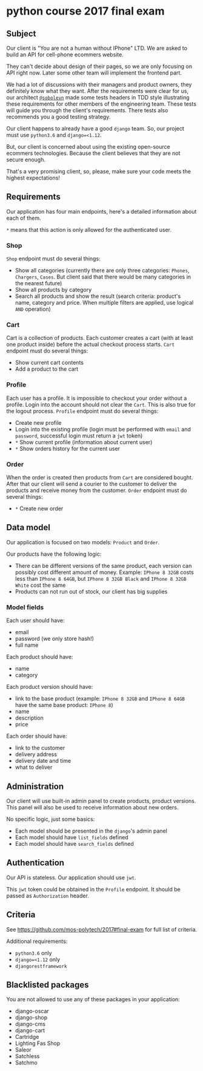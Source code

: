 # python course 2017 final exam


## Subject

Our client is "You are not a human without IPhone" LTD.
We are asked to build an API for cell-phone ecommers website.

They can't decide about design of their pages, so we are only focusing on API right now. Later some other team will implement the frontend part.

We had a lot of discussions with their managers and product owners, they definitely know what they want.
After the requirements were clear for us, our architect [`@sobolevn`](https://github.com/sobolevn) made some tests headers in TDD style illustrating these requirements for other members of the engineering team.
These tests will guide you through the client's requirements.
There tests also recommends you a good testing strategy.

Our client happens to already have a good `django` team.
So, our project must use `python3.6` and `django=<1.12`.

But, our client is concerned about using the existing open-source ecommers technologies.
Because the client believes that they are not secure enough.

That's a very promising client, so, please, make sure your code meets the highest expectations!


## Requirements

Our application has four main endpoints, here's a detailed information about each of them.

`*` means that this action is only allowed for the authenticated user.

### Shop

`Shop` endpoint must do several things:

- Show all categories (currently there are only three categories: `Phones`, `Chargers`, `Cases`. But client said that there would be many categories in the nearest future)
- Show all products by category
- Search all products and show the result (search criteria: product's name, category and price. When multiple filters are applied, use logical `AND` operation)

### Cart

Cart is a collection of products.
Each customer creates a cart (with at least one product inside) before the actual checkout process starts.
`Cart` endpoint must do several things:

- Show current cart contents
- Add a product to the cart

### Profile

Each user has a profile.
It is impossible to checkout your order without a profile.
Login into the account should not clear the `Cart`.
This is also true for the logout process.
`Profile` endpoint must do several things:

- Create new profile
- Login into the existing profile (login must be performed with `email` and `password`, successful login must return a `jwt` token)
- `*` Show current profile (information about current user)
- `*` Show orders history for the current user

### Order

When the order is created then products from `Cart` are considered bought.
After that our client will send a courier to the customer to deliver the products and receive money from the customer.
`Order` endpoint must do several things:

- `*` Create new order


## Data model

Our application is focused on two models: `Product` and `Order`.

Our products have the following logic:

- There can be different versions of the same product, each version can possibly cost different amount of money. Example: `IPhone 8 32GB` costs less than `IPhone 8 64GB`, but `IPhone 8 32GB Black` and `IPhone 8 32GB White` cost the same
- Products can not run out of stock, our client has big supplies

### Model fields

Each user should have:

- email
- password (we only store hash!)
- full name

Each product should have:

- name
- category

Each product version should have:

- link to the base product (example: `IPhone 8 32GB` and `IPhone 8 64GB` have the same base product: `IPhone 8`)
- name
- description
- price

Each order should have:

- link to the customer
- delivery address
- delivery date and time
- what to deliver


## Administration

Our client will use built-in admin panel to create products, product versions.
This panel will also be used to receive information about new orders.

No specific logic, just some basics:

- Each model should be presented in the `django`'s admin panel
- Each model should have `list_fields` defined
- Each model should have `search_fields` defined


## Authentication

Our API is stateless.
Our application should use `jwt`.

This `jwt` token could be obtained in the `Profile` endpoint.
It should be passed as `Authorization` header.


## Criteria

See https://github.com/mos-polytech/2017#final-exam for full list of criteria.

Additional requirements:

- `python3.6` only
- `django=<1.12` only
- `djangorestframework`


## Blacklisted packages

You are not allowed to use any of these packages in your application:

- django-oscar
- django-shop
- django-cms
- django-cart
- Cartridge
- Lighting Fas Shop
- Saleor
- Satchless
- Satchmo

